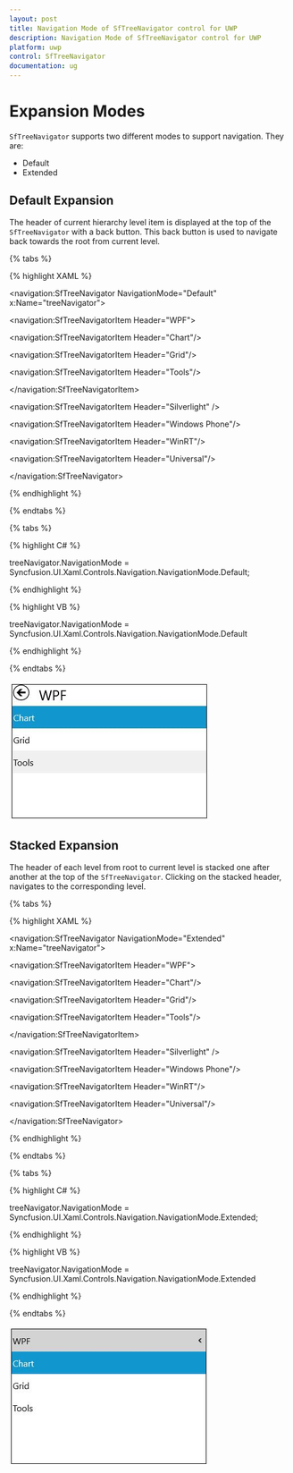 ```yaml
---
layout: post
title: Navigation Mode of SfTreeNavigator control for UWP
description: Navigation Mode of SfTreeNavigator control for UWP
platform: uwp
control: SfTreeNavigator
documentation: ug
---
```


# Expansion Modes

`SfTreeNavigator` supports two different modes to support navigation. They are:

* Default 
* Extended

## Default Expansion

The header of current hierarchy level item is displayed at the top of the `SfTreeNavigator` with a back button. This back button is used to navigate back towards the root from current level.

{% tabs %}

{% highlight XAML %}

<navigation:SfTreeNavigator NavigationMode="Default" x:Name="treeNavigator">

<navigation:SfTreeNavigatorItem Header="WPF">

<navigation:SfTreeNavigatorItem Header="Chart"/>

<navigation:SfTreeNavigatorItem Header="Grid"/>

<navigation:SfTreeNavigatorItem Header="Tools"/>

</navigation:SfTreeNavigatorItem>

<navigation:SfTreeNavigatorItem Header="Silverlight" />

<navigation:SfTreeNavigatorItem Header="Windows Phone"/>

<navigation:SfTreeNavigatorItem Header="WinRT"/>

<navigation:SfTreeNavigatorItem Header="Universal"/>

</navigation:SfTreeNavigator>

{% endhighlight %}

{% endtabs %}

{% tabs %}

{% highlight C# %}

treeNavigator.NavigationMode = Syncfusion.UI.Xaml.Controls.Navigation.NavigationMode.Default;

{% endhighlight %}

{% highlight VB %}

treeNavigator.NavigationMode = Syncfusion.UI.Xaml.Controls.Navigation.NavigationMode.Default

{% endhighlight %}

{% endtabs %}

![](Navigation-Mode-images/Navigation-Mode-img1.jpeg)

## Stacked Expansion

The header of each level from root to current level is stacked one after another at the top of the `SfTreeNavigator`. Clicking on the stacked header, navigates to the corresponding level.

{% tabs %}

{% highlight XAML %}

<navigation:SfTreeNavigator NavigationMode="Extended" x:Name="treeNavigator">

<navigation:SfTreeNavigatorItem Header="WPF">

<navigation:SfTreeNavigatorItem Header="Chart"/>

<navigation:SfTreeNavigatorItem Header="Grid"/>

<navigation:SfTreeNavigatorItem Header="Tools"/>

</navigation:SfTreeNavigatorItem>

<navigation:SfTreeNavigatorItem Header="Silverlight" />

<navigation:SfTreeNavigatorItem Header="Windows Phone"/>

<navigation:SfTreeNavigatorItem Header="WinRT"/>

<navigation:SfTreeNavigatorItem Header="Universal"/>

</navigation:SfTreeNavigator>

{% endhighlight %}

{% endtabs %}

{% tabs %}

{% highlight C# %}

treeNavigator.NavigationMode = Syncfusion.UI.Xaml.Controls.Navigation.NavigationMode.Extended;

{% endhighlight %}

{% highlight VB %}

treeNavigator.NavigationMode = Syncfusion.UI.Xaml.Controls.Navigation.NavigationMode.Extended

{% endhighlight %}

{% endtabs %}

![](Navigation-Mode-images/Navigation-Mode-img2.jpeg)


